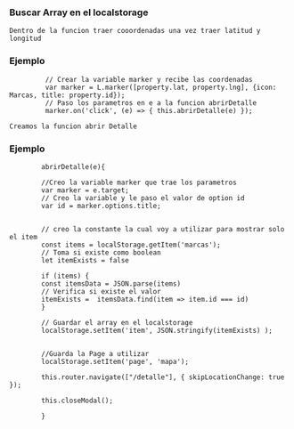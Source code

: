 ### Buscar Array en el localstorage

    Dentro de la funcion traer cooordenadas una vez traer latitud y longitud

### Ejemplo 

             // Crear la variable marker y recibe las coordenadas
             var marker = L.marker([property.lat, property.lng], {icon: Marcas, title: property.id});
             // Paso los parametros en e a la funcion abrirDetalle
             marker.on('click', (e) => { this.abrirDetalle(e) });

    Creamos la funcion abrir Detalle

### Ejemplo 

            abrirDetalle(e){

            //Creo la variable marker que trae los parametros 
            var marker = e.target;
            // Creo la variable y le paso el valor de option id
            var id = marker.options.title;


            // creo la constante la cual voy a utilizar para mostrar solo el item
            const items = localStorage.getItem('marcas');
            // Toma si existe como boolean
            let itemExists = false

            if (items) {
            const itemsData = JSON.parse(items)
            // Verifica si existe el valor
            itemExists =  itemsData.find(item => item.id === id)
            }

            // Guardar el array en el localstorage
            localStorage.setItem('item', JSON.stringify(itemExists) );

  
            //Guarda la Page a utilizar
            localStorage.setItem('page', 'mapa');

            this.router.navigate(["/detalle"], { skipLocationChange: true });

            this.closeModal();

            }

